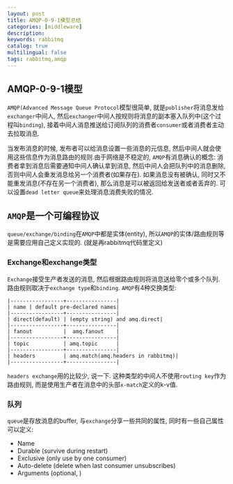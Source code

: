 ```yaml
---
layout: post
title: AMQP-0-9-1模型总结
categories: [middleware]
description: 
keywords: rabbitmq
catalog: true
multilingual: false
tags: rabbitmq,amqp
---
```


## AMQP-0-9-1模型
`AMQP(Advanced Message Queue Protocol`模型很简单, 就是`publisher`将消息发给`exchanger`中间人, 然后`exchanger`中间人按规则将消息的副本塞入队列中(这个过程叫`binding`), 接着中间人消息推送给订阅队列的消费者`consumer`或者消费者主动去拉取消息.


当发布消息的时候, 发布者可以给消息设置一些消息的元信息, 然后中间人就会使用这些信息作为消息路由的规则.由于网络是不稳定的, `AMQP`有消息确认的概念: 消费者拿到消息后需要通知中间人确认拿到消息, 然后中间人会把队列中的消息删除, 否则中间人会重发消息给另一个消费者(如果存在). 如果消息没有被确认, 同时又不能重发消息(不存在另一个消费者), 那么消息是可以被返回给发送者或者丢弃的. 可以设置`dead letter queue`来处理消息消费失败的情况. 


## `AMQP`是一个可编程协议
`queue/exchange/binding`在`AMQP`中都是实体(entity), 所以`AMQP`的实体/路由规则等是需要应用自己定义实现的. (就是再rabbitmq代码里定义)

### Exchange和exchange类型
`Exchange`接受生产者发送的消息, 然后根据路由规则将消息送给零个或多个队列. 路由规则取决于`exchange type`和`binding`. `AMQP`有4种交换类型:
```
|-----------------+----------------|
| name | default pre-declared names|
|-----------------+----------------|
| direct(default) | (empty string) and amq.direct|
|-----------------+----------------|
| fanout          |  amq.fanout    |
|-----------------+----------------|
| topic           | amq.topic      |
|-----------------+----------------|
| headers         | amq.match(amq.headers in rabbitmq)|
|-----------------+----------------|
```
`headers exchange`用的比较少, 说一下.  这种类型的中间人不使用`routing key`作为路由规则, 而是使用生产者在消息中的头部`x-match`定义的k-v值. 

### 队列
`queue`是存放消息的buffer, 与`exchange`分享一些共同的属性, 同时有一些自己属性可以定义:
- Name
- Durable (survive during restart)
- Exclusive (only use by one consumer)
- Auto-delete (delete when last consumer unsubscribes)
- Arguments (optional, )